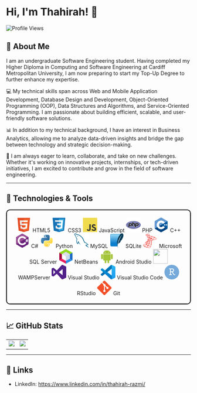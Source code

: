 # Hi, I'm Thahirah! 👋

![Profile Views](https://komarev.com/ghpvc/?username=Thahirah-Razmi&color=blue)

## 🚀 About Me
 I am an undergraduate Software Engineering student. Having completed my Higher Diploma in Computing and Software Engineering at Cardiff Metropolitan University, I am now preparing to start my Top-Up Degree to further enhance my expertise.

💻 My technical skills span across Web and Mobile Application Development, Database Design and Development, Object-Oriented Programming (OOP), Data Structures and Algorithms, and Service-Oriented Programming. I am passionate about building efficient, scalable, and user-friendly software solutions.

📊 In addition to my technical background, I have an interest in Business Analytics, allowing me to analyze data-driven insights and bridge the gap between technology and strategic decision-making.

🚀 I am always eager to learn, collaborate, and take on new challenges. Whether it's working on innovative projects, internships, or tech-driven initiatives, I am excited to contribute and grow in the field of software engineering.

---

## 🚀 Technologies & Tools
<p align="center" style="border: 2px solid #000; padding: 20px; border-radius: 10px;">
  <img src="https://raw.githubusercontent.com/devicons/devicon/master/icons/html5/html5-original.svg" width="40" height="40" /> HTML5
  <img src="https://raw.githubusercontent.com/devicons/devicon/master/icons/css3/css3-original.svg" width="40" height="40" /> CSS3
  <img src="https://raw.githubusercontent.com/devicons/devicon/master/icons/javascript/javascript-original.svg" width="40" height="40" /> JavaScript
  <img src="https://raw.githubusercontent.com/devicons/devicon/master/icons/php/php-original.svg" width="40" height="40" /> PHP
  <img src="https://raw.githubusercontent.com/devicons/devicon/master/icons/cplusplus/cplusplus-original.svg" width="40" height="40" /> C++
  <img src="https://raw.githubusercontent.com/devicons/devicon/master/icons/csharp/csharp-original.svg" width="40" height="40" /> C#
  <img src="https://raw.githubusercontent.com/devicons/devicon/master/icons/python/python-original.svg" width="40" height="40" /> Python
  <img src="https://raw.githubusercontent.com/devicons/devicon/master/icons/mysql/mysql-original.svg" width="40" height="40" /> MySQL
  <img src="https://raw.githubusercontent.com/devicons/devicon/master/icons/sqlite/sqlite-original.svg" width="40" height="40" /> SQLite
  <img src="https://raw.githubusercontent.com/devicons/devicon/master/icons/microsoftsqlserver/microsoftsqlserver-plain.svg" width="40" height="40" /> Microsoft SQL Server
  <img src="https://raw.githubusercontent.com/devicons/devicon/master/icons/netbeans/netbeans-original.svg" width="40" height="40" /> NetBeans
  <img src="https://raw.githubusercontent.com/devicons/devicon/master/icons/android/android-original.svg" width="40" height="40" /> Android Studio
  <img src="https://raw.githubusercontent.com/devicons/devicon/master/icons/wamp/wamp-original.svg" width="40" height="40" /> WAMPServer
  <img src="https://raw.githubusercontent.com/devicons/devicon/master/icons/visualstudio/visualstudio-plain.svg" width="40" height="40" /> Visual Studio
  <img src="https://raw.githubusercontent.com/devicons/devicon/master/icons/vscode/vscode-original.svg" width="40" height="40" /> Visual Studio Code
  <img src="https://raw.githubusercontent.com/devicons/devicon/master/icons/rstudio/rstudio-original.svg" width="40" height="40" /> RStudio
  <img src="https://raw.githubusercontent.com/devicons/devicon/master/icons/git/git-original.svg" width="40" height="40" /> Git
</p>


---

## 📈 GitHub Stats

<table>
  <tr>
    <td>
      <img src="https://github-readme-stats.vercel.app/api?username=Thahirah-Razmi&show_icons=true&theme=radical" />
    </td>
    <td>
      <img src="https://github-readme-stats.vercel.app/api/top-langs/?username=Thahirah-Razmi&layout=compact&theme=radical" />
    </td>
  </tr>
</table>

---

## 🔗 Links
- LinkedIn: https://www.linkedin.com/in/thahirah-razmi/

